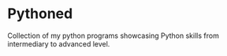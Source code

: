 # Pythoned
Collection of my python programs showcasing Python skills from intermediary to advanced level.
